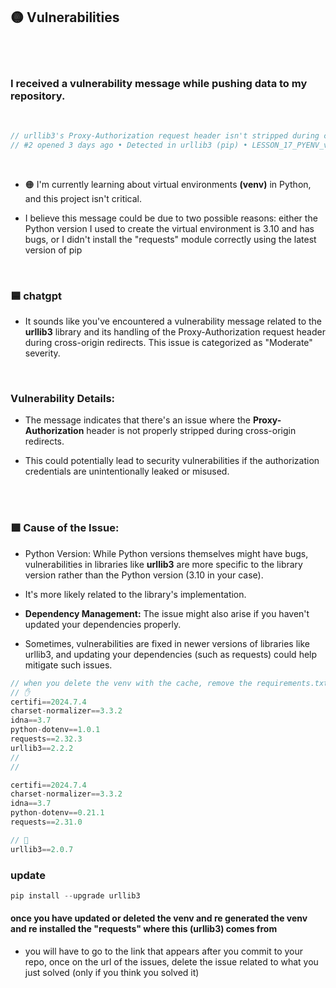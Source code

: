 ## 🟡 Vulnerabilities

<br>
<br>


### I received a vulnerability message while pushing data to my repository.

<br>

```javascript
// urllib3's Proxy-Authorization request header isn't stripped during cross-origin redirects Moderate
// #2 opened 3 days ago • Detected in urllib3 (pip) • LESSON_17_PYENV_venv_test/requirements.txt
```

<br>

- 🟠 I'm currently learning about virtual environments **(venv)** in Python, and this project isn't critical.

- I believe this message could be due to two possible reasons: either the Python version I used to create the virtual environment is 3.10 and has bugs, or I didn't install the "requests" module correctly using the latest version of pip

<br>


### 🟦 chatgpt

- It sounds like you've encountered a vulnerability message related to the **urllib3** library and its handling of the Proxy-Authorization request header during cross-origin redirects. This issue is categorized as "Moderate" severity.

<br>



### Vulnerability Details:

- The message indicates that there's an issue where the **Proxy-Authorization** header is not properly stripped during cross-origin redirects.

- This could potentially lead to security vulnerabilities if the authorization credentials are unintentionally leaked or misused.

<br>
<br>


### 🟩 Cause of the Issue:

- Python Version: While Python versions themselves might have bugs, vulnerabilities in libraries like **urllib3** are more specific to the library version rather than the Python version (3.10 in your case).

- It's more likely related to the library's implementation.

- **Dependency Management:** The issue might also arise if you haven't updated your dependencies properly.

- Sometimes, vulnerabilities are fixed in newer versions of libraries like urllib3, and updating your dependencies (such as requests) could help mitigate such issues.

```javascript
// when you delete the venv with the cache, remove the requirements.txt also, check the python version you have within the interpreter and open the terminal with the + , dont split the terminal
// ✋
certifi==2024.7.4
charset-normalizer==3.3.2
idna==3.7
python-dotenv==1.0.1
requests==2.32.3
urllib3==2.2.2
//
//

certifi==2024.7.4
charset-normalizer==3.3.2
idna==3.7
python-dotenv==0.21.1
requests==2.31.0

// 🤾
urllib3==2.0.7
```

### update

```javascript
pip install --upgrade urllib3

```

#### once you have updated or deleted the venv and re generated the venv and re installed the "requests" where this (urllib3) comes from

- you will have to go to the link that appears after you commit to your repo, once on the url of the issues, delete the issue related to what you just solved (only if you think you solved it)